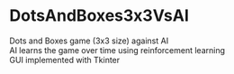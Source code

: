 # DotsAndBoxes3x3VsAI
Dots and Boxes game (3x3 size) against AI <br/>
AI learns the game over time using reinforcement learning <br/>
GUI implemented with Tkinter
